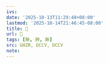 ```yaml
---
ivs:
date: '2025-10-13T11:29:48+08:00'
lastmod: '2025-10-14T21:46:45-08:00'
title: 󰣇
url: 󰣇
tags: [胏, 肺, 胏]
src: GHZR, DCCV, DCCV
note:
---
```

